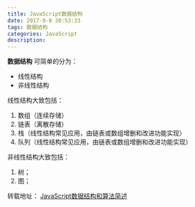 ```yaml
---
title: JavaScript数据结构
date: 2017-9-8 20:53:33
tags: 数据结构
categories: JavaScript
description:
---
```


**数据结构** 可简单的分为：
 - 线性结构
 - 非线性结构

线性结构大致包括：
1.  数组（连续存储）
2.  链表（离散存储）
3.  栈（线性结构常见应用，由链表或数组增删和改进功能实现）
4.  队列（线性结构常见应用，由链表或数组增删和改进功能实现）

非线性结构大致包括：
1.  树；
2.  图；

转载地址：
[JavaScript数据结构和算法简述](http://www.alloyteam.com/2015/09/brief-javascript-data-structures-and-algorithms-the-array/)
